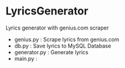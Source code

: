 # LyricsGenerator

Lyrics generator with genius.com scraper


- genius.py : Scrape lyrics from genius.com
- db.py : Save lyrics to MySQL Database
- generator.py : Generate lyrics 
- main.py : 
